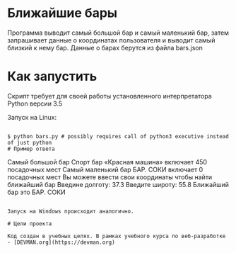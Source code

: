 # Ближайшие бары
Программа выводит самый большой бар и самый маленький бар,
затем запрашивает данные о координатах пользователя и выводит самый близкий к нему бар.
Данные о барах берутся из файла bars.json

# Как запустить

Скрипт требует для своей работы установленного интерпретатора Python версии 3.5

Запуск на Linux:

```#!bash

$ python bars.py # possibly requires call of python3 executive instead of just python
# Пример ответа

```
Самый большой бар Спорт бар «Красная машина» включает 450 посадочных мест
Самый маленький бар БАР. СОКИ включает 0 посадочных мест
Вы можете ввести свои координаты чтобы найти ближайший бар
Введине долготу: 37.3
Введите широту: 55.8
Ближайший бар это БАР. СОКИ
```

Запуск на Windows происходит аналогично.

# Цели проекта

Код создан в учебных целях. В рамках учебного курса по веб-разработке - [DEVMAN.org](https://devman.org)
